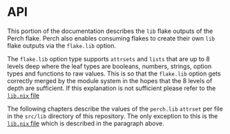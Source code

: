 # API

This portion of the documentation describes the `lib` flake outputs of the Perch
flake. Perch also enables consuming flakes to create their own `lib` flake
outputs via the `flake.lib` option.

The `flake.lib` option type supports `attrsets` and `lists` that are up to 8
levels deep where the leaf types are booleans, numbers, strings, option types
and functions to raw values. This is so that the `flake.lib` option gets
correctly merged by the module system in the hopes that the 8 levels of depth
are sufficient. If this explanation is not sufficient please refer to the
[`lib.nix` file]

The following chapters describe the values of the `perch.lib` `attrset` per file
in the `src/lib` directory of this repository. The only exception to this is the
[`lib.nix` file] which is described in the paragraph above.

[`lib.nix` file]: https://github.com/altibiz/perch/blob/main/src/lib/lib.nix
